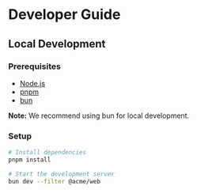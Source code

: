 # Developer Guide

## Local Development

### Prerequisites

- [Node.js](https://nodejs.org/en/download)
- [pnpm](https://pnpm.io/installation)
- [bun](https://bun.sh/docs/installation)

**Note:** We recommend using bun for local development.

### Setup

```sh
# Install dependencies
pnpm install

# Start the development server
bun dev --filter @acme/web
```
